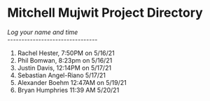 # Mitchell Mujwit Project Directory

*Log your name and time*
<br>--------------------------------</br>
1. Rachel Hester, 7:50PM on 5/16/21
2. Phil Bomwan, 8:23pm on 5/16/21
3. Justin Davis, 12:14PM on 5/17/21
4. Sebastian Angel-Riano 5/17/21 
5. Alexander Boehm 12:47AM on 5/19/21
6. Bryan Humphries 11:39 AM 5/20/21
